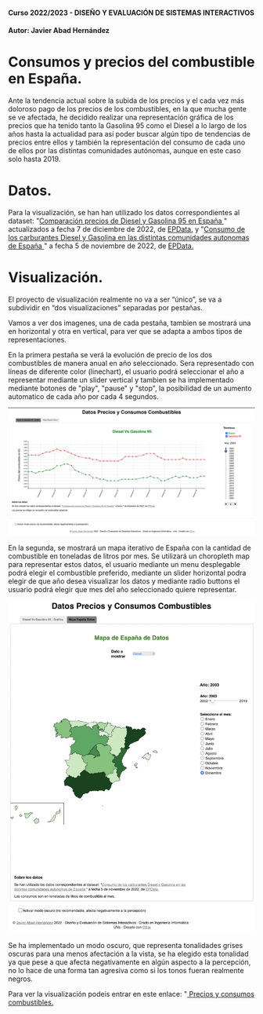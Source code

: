 #### Curso 2022/2023 - DISEÑO Y EVALUACIÓN DE SISTEMAS INTERACTIVOS  
#### Autor: Javier Abad Hernández

# Consumos y precios del combustible en España.
Ante la tendencia actual sobre la subida de los precios y el cada vez más doloroso pago de los precios de los combustibles, en la que mucha gente se ve afectada, he decidido realizar una representación gráfica de los precios que ha tenido tanto la Gasolina 95 como el Diesel a lo largo de los años hasta la actualidad para así poder buscar algún tipo de tendencias de precios entre ellos y también la representación del consumo de cada uno de ellos por las distintas comunidades autónomas, aunque en este caso solo hasta 2019. 

# Datos.
Para la visualización, se han han utilizado los datos correspondientes al dataset: "<a href="https://www.epdata.es/datos/precio-gasolina-gasoleo-diesel-espana-cifras-datos-estadisticas/420">Comparación precios de Diesel y Gasolina 95 en España </a>" actualizados a fecha 7 de diciembre de 2022, de <a href="https://www.epdata.es/datos/"> EPData.</a> y "<a href="https://www.epdata.es/datos/consumo-carburantes-gasolina-gasoleo-espana-estadisticas-datos/326/espana/106">Consumo de los carburantes Diesel y Gasolina en las distintas comunidades autonomas de España </a>" a fecha 5 de noviembre de 2022, de <a href="https://www.epdata.es/datos/"> EPData.</a>

# Visualización.
El proyecto de visualización realmente no va a ser “único”, se va a subdividir en “dos visualizaciones” separadas por pestañas. 

Vamos a ver dos imagenes, una de cada pestaña, tambien se mostrará una en horizontal y otra en vertical, para ver que se adapta a ambos tipos de representaciones.

En la primera pestaña se verá la evolución de precio de los dos combustibles de manera anual en año seleccionado. Sera representado con líneas de diferente color (linechart), el usuario podrá seleccionar el año a representar mediante un slider vertical y tambien se ha implementado mediante botones de "play", "pause" y "stop", la posibilidad de un aumento automatico de cada año por cada 4 segundos.


<img src="./imagenes/tab1.png">


En la segunda, se mostrará un mapa iterativo de España con la cantidad de combustible en toneladas de litros por mes. Se utilizará un choropleth map para representar estos datos, el usuario mediante un menu desplegable podrá elegir el combustible preferido, mediante un slider horizontal podra elegir de que año desea visualizar los datos y mediante radio buttons el usuario podrá elegir que mes del año seleccionado quiere representar. 

<img src="./imagenes/tab2.png">

Se ha implementado un modo oscuro, que representa tonalidades grises oscuras para una menos afectación a la vista, se ha elegido esta tonalidad ya que pese a que afecta negativamente en algún aspecto a la percepción, no lo hace de una forma tan agresiva como si los tonos fueran realmente negros.

Para ver la visualización podeis entrar en este enlace: "<a href= "https://desi_22-23.pages.gitlab.inf.uva.es/preciocombustible"> Precios y consumos combustibles.</a>


